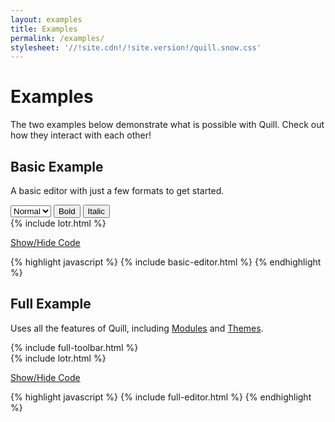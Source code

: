 ```yaml
---
layout: examples
title: Examples
permalink: /examples/
stylesheet: '//!site.cdn!/!site.version!/quill.snow.css'
---
```


# Examples

The two examples below demonstrate what is possible with Quill. Check out how they interact with each other!

## Basic Example

A basic editor with just a few formats to get started.

<div class="quill-wrapper">
  <div id="basic-toolbar" class="toolbar">
    <select title="Size" class="ql-size">
      <option value="10px">Small</option>
      <option value="13px" selected>Normal</option>
      <option value="18px">Large</option>
      <option value="32px">Huge</option>
    </select>
    <button class="ql-bold">Bold</button>
    <button class="ql-italic">Italic</button>
  </div>
  <div id="basic-editor" class="editor">
  {% include lotr.html %}
  </div>
</div>

<a class="accordian-toggle" data-toggle="collapse" href="#basic-collapse">Show/Hide Code</a>

<div id="basic-collapse" class="accordian-body collapse">
{% highlight javascript %}
{% include basic-editor.html %}
{% endhighlight %}
</div>

## Full Example

Uses all the features of Quill, including [Modules](/docs/modules/) and [Themes](/docs/themes/).

<div class="quill-wrapper">
  <div id="full-toolbar" class="toolbar">
    {% include full-toolbar.html %}
  </div>
  <div id="full-editor" class="editor">
  {% include lotr.html %}
  </div>
</div>

<a class="accordian-toggle" data-toggle="collapse" href="#full-collapse">Show/Hide Code</a>

<div id="full-collapse" class="accordian-body collapse">
{% highlight javascript %}
{% include full-editor.html %}
{% endhighlight %}
</div>

<script src="//{{site.cdn}}/{{site.version}}/quill.js"></script>
<script>
{% include basic-editor.html %}
{% include full-editor.html %}
</script>
